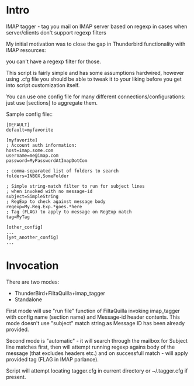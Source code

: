 Intro
=====

IMAP tagger - tag you mail on IMAP server based on regexp in cases when server/clients don't support regexp filters

My initial motivation was to close the gap in Thunderbird functionality with IMAP resources:

you can't have a regexp filter for those.

This script is fairly simple and has some assumptions hardwired, however using .cfg file you 
should be able to tweak it to your liking before you get into script customization itself.

You can use one config file for many different connections/configurations: just use [sections]
to aggregate them. 

Sample config file::


    [DEFAULT]
    default=myfavorite

    [myfavorite]
    ; Account auth information:
    host=imap.some.com
    username=me@imap.com
    password=MyPasswordAtImapDotCom

    ; comma-separated list of folders to search
    folders=INBOX,SomeFolder

    ; Simple string-match filter to run for subject lines
    ; when invoked with no message-id
    subject=SimpleString
    ; RegExp to check against message body
    regexp=My.Reg.Exp.*goes.*here
    ; Tag (FLAG) to apply to message on RegExp match
    tag=MyTag

    [other_config]
    ...
    [yet_another_config]
    ...

Invocation
==========

There are two modes: 

* ThunderBird+FiltaQuilla+imap_tagger
* Standalone

First mode will use "run file" function of FiltaQuilla invoking imap_tagger with config name (section name) and Message-id header contents. This mode doesn't use "subject" match string as Message ID has been already provided.

Second mode is "automatic" - it will search through the mailbox for Subject line matches first, then will attempt running regexp agains body of the message (that excludes headers etc.) and on successfull match - will apply provided tag (FLAG in IMAP parlance).

Script will attempt locating tagger.cfg in current directory or ~/.tagger.cfg if present.
